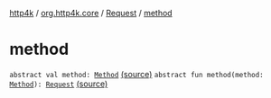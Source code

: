 [http4k](../../index.md) / [org.http4k.core](../index.md) / [Request](index.md) / [method](./method.md)

# method

`abstract val method: `[`Method`](../-method/index.md) [(source)](https://github.com/http4k/http4k/blob/master/http4k-core/src/main/kotlin/org/http4k/core/http.kt#L123)
`abstract fun method(method: `[`Method`](../-method/index.md)`): `[`Request`](index.md) [(source)](https://github.com/http4k/http4k/blob/master/http4k-core/src/main/kotlin/org/http4k/core/http.kt#L126)